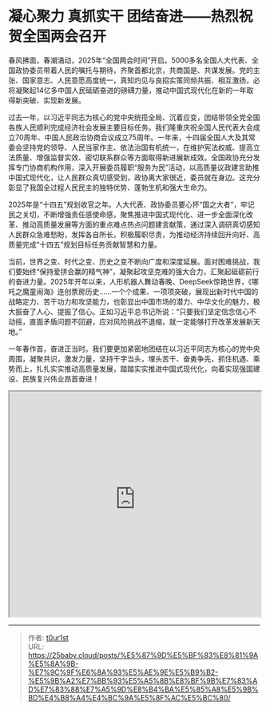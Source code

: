 # 凝心聚力 真抓实干 团结奋进——热烈祝贺全国两会召开


春风拂面，春潮涌动，2025年“全国两会时间”开启。5000多名全国人大代表、全国政协委员带着人民的嘱托与期待，齐聚首都北京，共商国是、共谋发展。党的主张、国家意志、人民意愿高度统一，真知灼见与良招实策同频共振、相互激扬，必将凝聚起14亿多中国人民砥砺奋进的磅礴力量，推动中国式现代化在新的一年取得新突破、实现新发展。

过去一年，以习近平同志为核心的党中央统揽全局、沉着应变，团结带领全党全国各族人民顺利完成经济社会发展主要目标任务。我们隆重庆祝全国人民代表大会成立70周年、中国人民政治协商会议成立75周年。一年来，十四届全国人大及其常委会坚持党的领导、人民当家作主、依法治国有机统一，在维护宪法权威、提高立法质量、增强监督实效、密切联系群众等方面取得新进展新成效。全国政协充分发挥专门协商机构作用，深入开展委员履职“服务为民”活动，以高质量议政建言助推中国式现代化，让人民群众真切感受到，政协离大家很近，委员就在身边。这充分彰显了我国全过程人民民主的独特优势、蓬勃生机和强大生命力。

2025年是“十四五”规划收官之年。人大代表、政协委员要心怀“国之大者”，牢记民之关切，不断增强责任感使命感，聚焦推进中国式现代化、进一步全面深化改革、推动高质量发展等方面的重点难点热点问题建言献策，通过深入调研真切感知人民群众急难愁盼，发挥各自所长，积极履职尽责，为推动经济持续回升向好、高质量完成“十四五”规划目标任务贡献智慧和力量。

当前，世界之变、时代之变、历史之变不断向广度和深度延展。面对困难挑战，我们要始终“保持爱拼会赢的精气神”，凝聚起攻坚克难的强大合力，汇聚起砥砺前行的奋进力量。2025年开年以来，人形机器人舞动春晚、DeepSeek惊艳世界，《哪吒之魔童闹海》连创票房历史……一个个成果、一项项突破，展现出新时代中国的战略定力、苦干功力和攻坚能力，也彰显出中国市场的潜力、中华文化的魅力，极大振奋了人心、提振了信心。正如习近平总书记所说：“只要我们坚定信念信心不动摇，直面矛盾问题不回避，应对风险挑战不退缩，就一定能够打开改革发展新天地。”

一年春作首，奋进正当时。我们要更加紧密地团结在以习近平同志为核心的党中央周围，凝聚共识，激发力量，坚持干字当头，埋头苦干、奋勇争先，抓住机遇、乘势而上，扎扎实实推动高质量发展，踏踏实实推进中国式现代化，向着实现强国建设、民族复兴伟业昂首奋进！

<iframe
    width="100%"
    height="450"
    src="https://content-static.cctvnews.cctv.com/snow-book/index.html?item_id=6412596000489053822&track_id=17DD3B49-6171-4749-B487-C29F087FFFDE_775902024185"
></iframe>

---

> 作者: [t0ur1st](https://github.com/tyd2000)  
> URL: https://25baby.cloud/posts/%E5%87%9D%E5%BF%83%E8%81%9A%E5%8A%9B-%E7%9C%9F%E6%8A%93%E5%AE%9E%E5%B9%B2-%E5%9B%A2%E7%BB%93%E5%A5%8B%E8%BF%9B%E7%83%AD%E7%83%88%E7%A5%9D%E8%B4%BA%E5%85%A8%E5%9B%BD%E4%B8%A4%E4%BC%9A%E5%8F%AC%E5%BC%80/  

